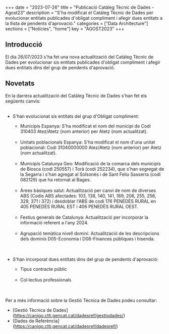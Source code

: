+++
date        = "2023-07-26"
title       = "Publicació Catàleg Tècnic de Dades - Agost23"
description = "S'ha modificat el Catàleg Tècnic de Dades per evolucionar entitats publicades d'obligat compliment i afegir dues entitats a la llista de pendents d'aprovació."
categories  = ["Data Architecture"]
sections    = ["Notícies", "home"]
key = "AGOST2023"
+++

## Introducció

El dia 26/07/2023 s'ha fet una nova actualització del Catàleg Tècnic de Dades per evolucionar sis entitats publicades d'obligat compliment i afegir dues entitats dins del grup de pendents d'aprovació.
 
## Novetats

En la darrera actualització del Catàleg Tècnic de Dades s'han fet els següents canvis:<br><br>

- S'han evolucionat sis entitats del grup d'Obligat compliment:<br>
  - Municipis Espanya: S'ha modificat el nom del municipi de Codi 310403 Atez/Atetz (nom anterior) per Atetz (nom actualitzat).<br><br>
  - Unitats poblacionals Espanya: S'ha modificat el nom d'una unitat poblacional: Codi 31040000000 Atez/Atetz (nom anterior) per Atetz (nom actualitzat).<br><br>
  - Municipis Catalunya Geo: Modificació de la comarca dels municipis de Biosca (codi 250557) i Torà (codi 252234), que s'han segregat de la Segarra i s'han agregat al Solsonès i de Sant Feliu Sasserra (codi 082129) que ha retornat al Bages.<br><br>
  - Àrees bàsiques salut: Actualització per canvi de nom de diverses ABS (Codis ABS afectades: 103, 138, 140, 141, 169, 206, 255, 256, 329, 371 i 372) i desdoblar l'ABS de codi 176 PENEDÈS RURAL en 405 PENEDÈS RURAL EST i 406 PENEDÈS RURAL OEST.<br><br>
  - Festius generals de Catalunya: Actualització per incorporar la informació referent a l'any 2024.<br><br>
  - Agrupació temàtica nivell domini: Actualització de les descripcions dels dominis D05-Economia i D08-Finances públiques i hisenda.<br><br><br>
  
- S'han incorporat dues entitats dins del grup de pendents d'aprovació:<br> 
  - Tipus contracte públic<br><br>
  - Col·lectius professionals<br><br><br>

  
Per a més informació sobre la Gestió Tècnica de Dades podeu consultar:

* [Gestió Tècnica de Dades] (https://canigo.ctti.gencat.cat/dadesref/gestiodades/)
* [Dades de Referència] (https://canigo.ctti.gencat.cat/dadesref/dadesref/)

